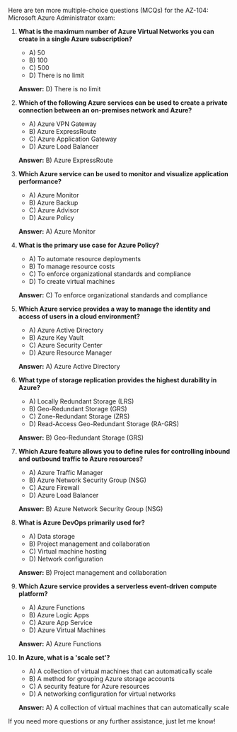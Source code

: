 Here are ten more multiple-choice questions (MCQs) for the AZ-104: Microsoft Azure Administrator exam:

1. **What is the maximum number of Azure Virtual Networks you can create in a single Azure subscription?**
   - A) 50
   - B) 100
   - C) 500
   - D) There is no limit

   **Answer:** D) There is no limit

2. **Which of the following Azure services can be used to create a private connection between an on-premises network and Azure?**
   - A) Azure VPN Gateway
   - B) Azure ExpressRoute
   - C) Azure Application Gateway
   - D) Azure Load Balancer

   **Answer:** B) Azure ExpressRoute

3. **Which Azure service can be used to monitor and visualize application performance?**
   - A) Azure Monitor
   - B) Azure Backup
   - C) Azure Advisor
   - D) Azure Policy

   **Answer:** A) Azure Monitor

4. **What is the primary use case for Azure Policy?**
   - A) To automate resource deployments
   - B) To manage resource costs
   - C) To enforce organizational standards and compliance
   - D) To create virtual machines

   **Answer:** C) To enforce organizational standards and compliance

5. **Which Azure service provides a way to manage the identity and access of users in a cloud environment?**
   - A) Azure Active Directory
   - B) Azure Key Vault
   - C) Azure Security Center
   - D) Azure Resource Manager

   **Answer:** A) Azure Active Directory

6. **What type of storage replication provides the highest durability in Azure?**
   - A) Locally Redundant Storage (LRS)
   - B) Geo-Redundant Storage (GRS)
   - C) Zone-Redundant Storage (ZRS)
   - D) Read-Access Geo-Redundant Storage (RA-GRS)

   **Answer:** B) Geo-Redundant Storage (GRS)

7. **Which Azure feature allows you to define rules for controlling inbound and outbound traffic to Azure resources?**
   - A) Azure Traffic Manager
   - B) Azure Network Security Group (NSG)
   - C) Azure Firewall
   - D) Azure Load Balancer

   **Answer:** B) Azure Network Security Group (NSG)

8. **What is Azure DevOps primarily used for?**
   - A) Data storage
   - B) Project management and collaboration
   - C) Virtual machine hosting
   - D) Network configuration

   **Answer:** B) Project management and collaboration

9. **Which Azure service provides a serverless event-driven compute platform?**
   - A) Azure Functions
   - B) Azure Logic Apps
   - C) Azure App Service
   - D) Azure Virtual Machines

   **Answer:** A) Azure Functions

10. **In Azure, what is a 'scale set'?**
    - A) A collection of virtual machines that can automatically scale
    - B) A method for grouping Azure storage accounts
    - C) A security feature for Azure resources
    - D) A networking configuration for virtual networks

    **Answer:** A) A collection of virtual machines that can automatically scale

If you need more questions or any further assistance, just let me know!
